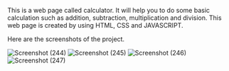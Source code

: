 This is a web page called calculator. It will help you to do some basic calculation such as addition, subtraction, multiplication and division. 
This web page is created by using HTML, CSS and JAVASCRIPT.


Here are the screenshots of the project.

![Screenshot (244)](https://user-images.githubusercontent.com/96721263/196392212-c0469b61-1f0f-4ffc-b727-e7f02612b038.png)
![Screenshot (245)](https://user-images.githubusercontent.com/96721263/196392377-1b9700be-58cc-4640-bfec-257316819db2.png)
![Screenshot (246)](https://user-images.githubusercontent.com/96721263/196392464-8f2da071-92da-4afa-98e1-cf6f9b7636f1.png)
![Screenshot (247)](https://user-images.githubusercontent.com/96721263/196392549-ec5d2693-e624-499a-81b7-d7bf393d3d91.png)
